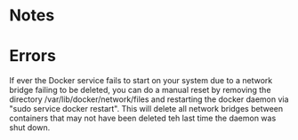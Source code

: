 
# Notes

# Errors 

If ever the Docker service fails to start on your system due to
a network bridge failing to be deleted, you can do a manual reset
by removing the directory /var/lib/docker/network/files and restarting
the docker daemon via "sudo service docker restart". This will delete
all network bridges between containers that may not have been deleted
teh last time the daemon was shut down.




